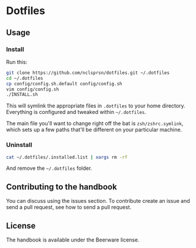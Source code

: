 # Dotfiles

## Usage

### Install

Run this:

```sh
git clone https://github.com/nclsprsn/dotfiles.git ~/.dotfiles
cd ~/.dotfiles
cp config/config.sh.default config/config.sh
vim config/config.sh
./INSTALL.sh
```

This will symlink the appropriate files in `.dotfiles` to your home directory.
Everything is configured and tweaked within `~/.dotfiles`.

The main file you'll want to change right off the bat is `zsh/zshrc.symlink`,
which sets up a few paths that'll be different on your particular machine.

### Uninstall

```sh
cat ~/.dotfiles/.installed.list | xargs rm -rf
```

And remove the `~/.dotfiles` folder.

## Contributing to the handbook

You can discuss using the issues section. To contribute create an issue and send a pull request, see how to send a pull request.

## License

The handbook is available under the Beerware license.
